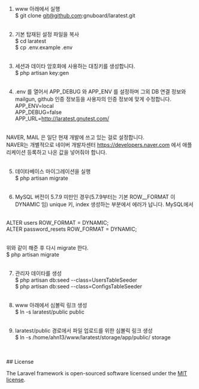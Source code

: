 1. www 아래에서 실행<br />
$ git clone git@github.com:gnuboard/laratest.git<br /><br />

2. 기본 탑재된 설정 파일을 복사<br />
$ cd laratest<br />
$ cp .env.example .env<br /><br />

3. 세션과 데이타 암호화에 사용하는 대칭키를 생성합니다. <br />
$ php artisan key:gen<br /><br />

4. .env 를 열어서 APP_DEBUG 와 APP_ENV 를 설정하며 그외 DB 연결 정보와 mailgun, github 인증 정보등을 사용자의 인증 정보에 맞게 수정합니다.<br />
APP_ENV=local<br />
APP_DEBUG=false<br />
APP_URL=http://laratest.gnutest.com/<br /><br />

NAVER, MAIL 은 일단 현재 개발에 쓰고 있는 걸로 설정합니다.<br />
NAVER는 개별적으로 네이버 개발자센터 https://developers.naver.com 에서 애플리케이션 등록하고 나온 값을 넣어줘야 합니다.<br /><br />

5. 데이타베이스 마이그레이션을 실행<br />
$ php artisan migrate<br /><br />

6. MySQL 버전이 5.7.9 미만인 경우(5.7.9부터는 기본 ROW__FORMAT 이 DYNAMIC 임)
unique 키, index 생성하는 부분에서 에러가 납니다. MySQL에서 <br /><br />

ALTER users ROW_FORMAT = DYNAMIC; <br />
ALTER password_resets ROW_FORMAT = DYNAMIC; <br /><br />

위와 같이 해준 후 다시 migrate 한다. <br />
$ php artisan migrate<br /><br />

7. 관리자 데이타를 생성<br />
$ php artisan db:seed --class=UsersTableSeeder<br />
$ php artisan db:seed --class=ConfigsTableSeeder<br /><br />

8. www 아래에서 심볼릭 링크 생성<br />
$ ln -s laratest/public public<br /><br />

9. laratest/public 경로에서 파일 업로드를 위한 심볼릭 링크 생성<br />
$ ln -s /home/ahn13/www/laratest/storage/app/public/ storage<br /><br />

<br />
## License

The Laravel framework is open-sourced software licensed under the [MIT license](http://opensource.org/licenses/MIT).
